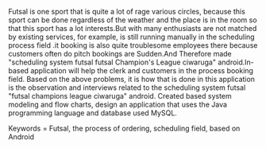 Futsal is one sport that is quite a lot of rage various circles, because this sport can be done regardless of the weather and the place is in the room so that this sport has a lot interests.But with many enthusiasts are not matched by existing services, for example, is still running manually in the scheduling process field .it booking is also quite troublesome employees there because customers often do pitch bookings are Sudden.And Therefore made "scheduling system futsal futsal Champion's League ciwaruga" android.In-based application will help the clerk and customers in the process booking field.
Based on the above problems, it is how that is done in this application is the observation and interviews related to the scheduling system futsal "futsal champions league ciwaruga" android. Created based system modeling and flow charts, design an application that uses the Java programming language and database used MySQL.

Keywords = Futsal, the process of ordering, scheduling field, based on Android
